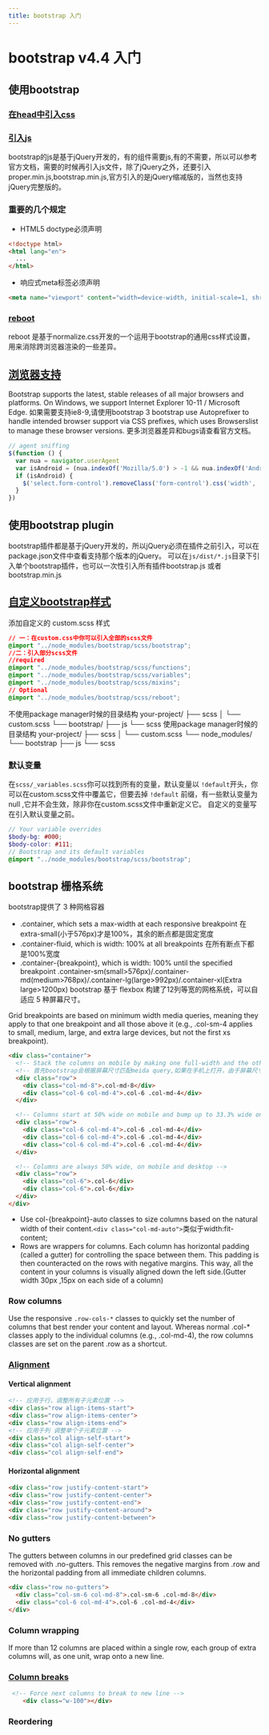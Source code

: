 ```yaml
---
title: bootstrap 入门
---
```

# bootstrap v4.4 入门
## 使用bootstrap
### [在head中引入css](https://getbootstrap.com/docs/4.4/getting-started/introduction/#css)
### [引入js](https://getbootstrap.com/docs/4.4/getting-started/introduction/#js)
bootstrap的js是基于jQuery开发的，有的组件需要js,有的不需要，所以可以参考官方文档，需要的时候再引入js文件，除了jQuery之外，还要引入proper.min.js,bootstrap.min.js,官方引入的是jQuery缩减版的，当然也支持jQuery完整版的。
### 重要的几个规定
- HTML5 doctype必须声明
```html
<!doctype html>
<html lang="en">
  ...
</html>
```
- 响应式meta标签必须声明
```html
<meta name="viewport" content="width=device-width, initial-scale=1, shrink-to-fit=no">
```

### [reboot](https://getbootstrap.com/docs/4.4/getting-started/introduction/#reboot)
reboot 是基于normalize.css开发的一个运用于bootstrap的通用css样式设置，用来消除跨浏览器渲染的一些差异。
## [浏览器支持](https://getbootstrap.com/docs/4.4/getting-started/browsers-devices/)
Bootstrap supports the latest, stable releases of all major browsers and platforms. On Windows, we support Internet Explorer 10-11 / Microsoft Edge.
如果需要支持ie8-9,请使用bootstrap 3
bootstrap use Autoprefixer to handle intended browser support via CSS prefixes, which uses Browserslist to manage these browser versions. 
更多浏览器差异和bugs请查看官方文档。
```js
// agent sniffing
$(function () {
  var nua = navigator.userAgent
  var isAndroid = (nua.indexOf('Mozilla/5.0') > -1 && nua.indexOf('Android ') > -1 && nua.indexOf('AppleWebKit') > -1 && nua.indexOf('Chrome') === -1)
  if (isAndroid) {
    $('select.form-control').removeClass('form-control').css('width', '100%')
  }
})
```
## 使用bootstrap plugin
bootstrap插件都是基于jQuery开发的，所以jQuery必须在插件之前引入，可以在package.json文件中查看支持那个版本的jQuery。
可以在`js/dist/*.js`目录下引入单个bootstrap插件，也可以一次性引入所有插件bootstrap.js 或者bootstrap.min.js
## [自定义bootstrap样式](https://getbootstrap.com/docs/4.4/getting-started/theming/)
添加自定义的 custom.scss 样式
```css
// 一：在custom.css中你可以引入全部的scss文件
@import "../node_modules/bootstrap/scss/bootstrap";
//二：引入部分scss文件
//required
@import "../node_modules/bootstrap/scss/functions";
@import "../node_modules/bootstrap/scss/variables";
@import "../node_modules/bootstrap/scss/mixins";
// Optional
@import "../node_modules/bootstrap/scss/reboot";
```

不使用package manager时候的目录结构
your-project/
├── scss
│   └── custom.scss
└── bootstrap/
    ├── js
    └── scss
使用package manager时候的目录结构
your-project/
├── scss
│   └── custom.scss
└── node_modules/
    └── bootstrap
        ├── js
        └── scss
### 默认变量
在`scss/_variables.scss`你可以找到所有的变量，默认变量以 `!default`开头，你可以在custom.scss文件中覆盖它，但要去掉 `!default` 前缀，有一些默认变量为 null ,它并不会生效，除非你在custom.scss文件中重新定义它。
自定义的变量写在引入默认变量之前。
```scss
// Your variable overrides
$body-bg: #000;
$body-color: #111;
// Bootstrap and its default variables
@import "../node_modules/bootstrap/scss/bootstrap";
```
## bootstrap 栅格系统
bootstrap提供了 3 种网格容器
- .container, which sets a max-width at each responsive breakpoint
    在extra-small(小于576px)才是100%，其余的断点都是固定宽度
- .container-fluid, which is width: 100% at all breakpoints
    在所有断点下都是100%宽度
- .container-{breakpoint}, which is width: 100% until the specified breakpoint
    .container-sm(small>576px)/.container-md(medium>768px)/.container-lg(large>992px)/.container-xl(Extra large>1200px)
bootstrap 基于 flexbox 构建了12列等宽的网格系统，可以自适应 5 种屏幕尺寸。

Grid breakpoints are based on minimum width media queries, meaning they apply to that one breakpoint and all those above it (e.g., .col-sm-4 applies to small, medium, large, and extra large devices, but not the first xs breakpoint).
```html
<div class="container">
  <!-- Stack the columns on mobile by making one full-width and the other half-width -->
  <!-- 首先bootstrap会根据屏幕尺寸匹配meida query,如果在手机上打开，由于屏幕尺寸较小，md的媒体查询匹配不到，第一个div的col-md-8类匹配不到要添加的样式，所以它就是一个没有样式的div，宽度100%，第二个div匹配col-6类的样式，占据屏幕一半，等屏幕尺寸变大之后，两个div都匹配md下的媒体查询样式 -->
  <div class="row">
    <div class="col-md-8">.col-md-8</div>
    <div class="col-6 col-md-4">.col-6 .col-md-4</div>
  </div>

  <!-- Columns start at 50% wide on mobile and bump up to 33.3% wide on desktop -->
  <div class="row">
    <div class="col-6 col-md-4">.col-6 .col-md-4</div>
    <div class="col-6 col-md-4">.col-6 .col-md-4</div>
    <div class="col-6 col-md-4">.col-6 .col-md-4</div>
  </div>

  <!-- Columns are always 50% wide, on mobile and desktop -->
  <div class="row">
    <div class="col-6">.col-6</div>
    <div class="col-6">.col-6</div>
  </div>
</div>
```
- Use col-{breakpoint}-auto classes to size columns based on the natural width of their content.`<div class="col-md-auto">`类似于width:fit-content;
- Rows are wrappers for columns. Each column has horizontal padding (called a gutter) for controlling the space between them. This padding is then counteracted on the rows with negative margins. This way, all the content in your columns is visually aligned down the left side.(Gutter width	30px ,15px on each side of a column)

### Row columns
Use the responsive `.row-cols-*` classes to quickly set the number of columns that best render your content and layout. Whereas normal .col-* classes apply to the individual columns (e.g., .col-md-4), the row columns classes are set on the parent .row as a shortcut.
### [Alignment](https://getbootstrap.com/docs/4.4/layout/grid/#alignment)
#### Vertical alignment
```html
<!-- 应用于行，调整所有子元素位置 -->
<div class="row align-items-start">
<div class="row align-items-center">
<div class="row align-items-end">
<!-- 应用于列 调整单个子元素位置 -->
<div class="col align-self-start">
<div class="col align-self-center">
<div class="col align-self-end">
```
#### Horizontal alignment
```html
<div class="row justify-content-start">
<div class="row justify-content-center">
<div class="row justify-content-end">
<div class="row justify-content-around">
<div class="row justify-content-between">
```
### No gutters
The gutters between columns in our predefined grid classes can be removed with .no-gutters. This removes the negative margins from .row and the horizontal padding from all immediate children columns.
```html
<div class="row no-gutters">
  <div class="col-sm-6 col-md-8">.col-sm-6 .col-md-8</div>
  <div class="col-6 col-md-4">.col-6 .col-md-4</div>
</div>
```
### Column wrapping
If more than 12 columns are placed within a single row, each group of extra columns will, as one unit, wrap onto a new line.
### [Column breaks](https://getbootstrap.com/docs/4.4/layout/grid/#no-gutters)
```html
 <!-- Force next columns to break to new line -->
    <div class="w-100"></div>
```
### Reordering
